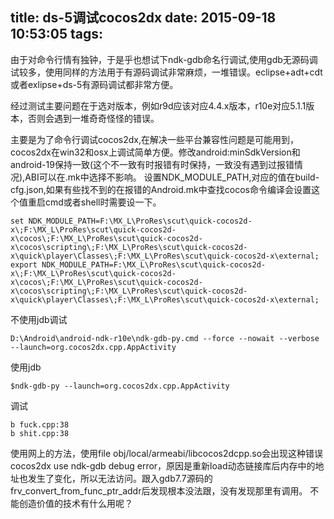 title: ds-5调试cocos2dx
date: 2015-09-18 10:53:05
tags:
---

由于对命令行情有独钟，于是乎也想试下ndk-gdb命名行调试,使用gdb无源码调试较多，使用同样的方法用于有源码调试非常麻烦，一堆错误。eclipse+adt+cdt或者exlipse+ds-5有源码调试都非常方便。

经过测试主要问题在于选对版本，例如r9d应该对应4.4.x版本，r10e对应5.1.1版本，否则会遇到一堆奇奇怪怪的错误。

主要是为了命令行调试cocos2dx,在解决一些平台兼容性问题是可能用到，cocos2dx在win32和osx上调试简单方便。修改android:minSdkVersion和android-19保持一致(这个不一致有时报错有时保持，一致没有遇到过报错情况),ABI可以在.mk中选择不影响。
设置NDK_MODULE_PATH,对应的值在build-cfg.json,如果有些找不到的在报错的Android.mk中查找cocos命令编译会设置这个值重启cmd或者shell时需要设一下。

```
set NDK_MODULE_PATH=F:\MX_L\ProRes\scut\quick-cocos2d-x\;F:\MX_L\ProRes\scut\quick-cocos2d-x\cocos\;F:\MX_L\ProRes\scut\quick-cocos2d-x\cocos\scripting\;F:\MX_L\ProRes\scut\quick-cocos2d-x\quick\player\Classes\;F:\MX_L\ProRes\scut\quick-cocos2d-x\external;
export NDK_MODULE_PATH=F:\MX_L\ProRes\scut\quick-cocos2d-x\;F:\MX_L\ProRes\scut\quick-cocos2d-x\cocos\;F:\MX_L\ProRes\scut\quick-cocos2d-x\cocos\scripting\;F:\MX_L\ProRes\scut\quick-cocos2d-x\quick\player\Classes\;F:\MX_L\ProRes\scut\quick-cocos2d-x\external;
```
不使用jdb调试

```
D:\Android\android-ndk-r10e\ndk-gdb-py.cmd --force --nowait --verbose --launch=org.cocos2dx.cpp.AppActivity
```

使用jdb

```
$ndk-gdb-py --launch=org.cocos2dx.cpp.AppActivity
```

调试

```
b fuck.cpp:38
b shit.cpp:38
```
使用网上的方法，使用file obj/local/armeabi/libcocos2dcpp.so会出现这种错误cocos2dx use ndk-gdb debug error，原因是重新load动态链接库后内存中的地址也发生了变化，所以无法访问。跟入gdb7.7源码的frv_convert_from_func_ptr_addr后发现根本没法跟，没有发现那里有调用。
不能创造价值的技术有什么用呢？